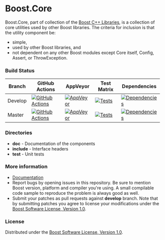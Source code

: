Boost.Core
==========

Boost.Core, part of collection of the [Boost C++ Libraries](https://github.com/boostorg), is a collection of core utilities used by other Boost libraries.
The criteria for inclusion is that the utility component be:

* simple,
* used by other Boost libraries, and
* not dependent on any other Boost modules except Core itself, Config, Assert, or ThrowException.

### Build Status

Branch   | GitHub Actions | AppVeyor | Test Matrix | Dependencies |
---------|----------------|--------- | ----------- | ------------ |
Develop  | [![GitHub Actions](https://github.com/boostorg/core/actions/workflows/ci.yml/badge.svg?branch=develop)](https://github.com/boostorg/core/actions?query=branch%3Adevelop) | [![AppVeyor](https://ci.appveyor.com/api/projects/status/75arrvfh5ibryd0p/branch/develop?svg=true)](https://ci.appveyor.com/project/cppalliance/core) | [![Tests](https://img.shields.io/badge/matrix-develop-brightgreen.svg)](https://regression.boost.io/develop/developer/core.html) | [![Dependencies](https://img.shields.io/badge/deps-develop-brightgreen.svg)](https://pdimov.github.io/boostdep-report/develop/core.html)
Master   | [![GitHub Actions](https://github.com/boostorg/core/actions/workflows/ci.yml/badge.svg?branch=master)](https://github.com/boostorg/core/actions?query=branch%3Amaster) | [![AppVeyor](https://ci.appveyor.com/api/projects/status/75arrvfh5ibryd0p/branch/master?svg=true)](https://ci.appveyor.com/project/cppalliance/core) | [![Tests](https://img.shields.io/badge/matrix-master-brightgreen.svg)](https://regression.boost.io/master/developer/core.html) | [![Dependencies](https://img.shields.io/badge/deps-master-brightgreen.svg)](https://pdimov.github.io/boostdep-report/master/core.html)

### Directories

* **doc** - Documentation of the components
* **include** - Interface headers
* **test** - Unit tests

### More information

* [Documentation](https://boost.org/libs/core)
* Report bugs by opening issues in this repository. Be sure to mention Boost version, platform and compiler you're using. A small compilable code sample to reproduce the problem is always good as well.
* Submit your patches as pull requests against **develop** branch. Note that by submitting patches you agree to license your modifications under the [Boost Software License, Version 1.0](https://www.boost.org/LICENSE_1_0.txt).

### License

Distributed under the [Boost Software License, Version 1.0](https://boost.org/LICENSE_1_0.txt).
